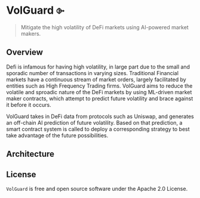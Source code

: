 # VolGuard ⌱

> Mitigate the high volatility of DeFi markets using AI-powered market
makers.


## Overview

Defi is infamous for having high volatility, in large part due to the
small and sporadic number of transactions in varying sizes. Traditional 
Financial markets have a continuous stream of market orders, largely 
facilitated by entities such as High Frequency Trading firms. VolGuard 
aims to reduce the volatile and sproadic nature of the DeFi markets by
using ML-driven market maker contracts, which attempt to predict future 
volatility and brace against it before it occurs.

VolGuard takes in DeFi data from protocols such as Uniswap, and
generates an off-chain AI prediction of future volatility. Based on that
prediction, a smart contract system is called to deploy a corresponding 
strategy to best take advantage of the future possibilities.

## Architecture

## License

`VolGuard` is free and open source software under the Apache 2.0 License.
